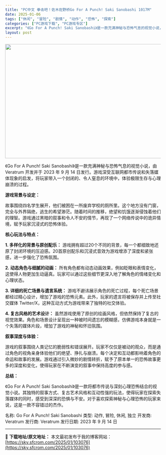 ```yaml
---
title: "PC中文 拳击吧！佐木佐野桥Go For A Punch! Saki Sanobashi 1017M"
date: 2025-01-06
tags: ["休闲", "冒险", "剧情", "动作", "恐怖", "探索"]
categories: ["PC游戏下载", "PC游戏专区"]
excerpt: "《Go For A Punch! Saki Sanobashi》是一款充满神秘与恐怖气息的视觉小说，由 Veratrum 开发并于 2023 年 9 月 14 日发行。游戏深受互联网都市传说和失落媒体现象的启发，将玩家带入一个封闭的、令人窒息的环境中，体验极限生存与心理崩溃的过程。 游戏背景与设定：&hellip;"
layout: post
---
```


<img class="aligncenter size-full wp-image-103077" src="https://sky.sfcrom.com/wp-content/uploads/2025/01/2025010606292332.webp" alt="" width="660" height="370" />

《Go For A Punch! Saki Sanobashi》是一款充满神秘与恐怖气息的视觉小说，由 Veratrum 开发并于 2023 年 9 月 14 日发行。游戏深受互联网都市传说和失落媒体现象的启发，将玩家带入一个封闭的、令人窒息的环境中，体验极限生存与心理崩溃的过程。

<strong>游戏背景与设定：</strong>

故事围绕四名学生展开，他们被困在一所废弃学校的厕所里。这个地方没有门窗，完全与外界隔绝，逃生的希望渺茫。随着时间的推移，绝望和饥饿逐渐侵蚀着他们的理智。游戏通过黑暗的叙事和令人不安的情节，再现了一个网络传说中的诡异情境，赋予玩家沉浸式的恐怖体验。

<strong>核心玩法与特点：</strong>

<strong>1. 多样化的背景与原创配乐：</strong>
游戏拥有超过20个不同的背景，每一个都细致地还原了封闭环境的压迫感。20首原创配乐和沉浸式音效为游戏增添了深度和紧张感，进一步强化了恐怖氛围。

<strong>2. 动态角色与细腻的动画：</strong>
所有角色都有动态动画效果，例如眨眼和表情变化，这使得人物更加生动逼真。玩家可以通过这些细节更深入地了解角色的情绪变化和心理状态。

<strong>3. 详细的死亡场景与遗言系统：</strong>
游戏不避讳展示角色的死亡过程，每个死亡场景都经过精心设计，增加了游戏的恐怖元素。此外，玩家的遗言将被保存并上传至社交媒体 Twitter/X，这种互动方式为游戏带来了独特的社交体验。

<strong>4. 复古风格的艺术设计：</strong>
虽然游戏使用了原创的绘画风格，但依然保持了复古的视觉效果。角色和场景设计呈现出一种被时间遗忘的模糊感，仿佛游戏本身就是一个失落的媒体片段，增加了游戏的神秘和怀旧氛围。

<strong>叙事深度与体验：</strong>

游戏的叙事围绕人类记忆的脆弱性和错误展开。玩家不仅仅是被动的观众，而是通过角色的视角亲身体验他们的绝望、挣扎与崩溃。每个决定和互动都影响着角色的命运和故事的发展。游戏通过引入微妙的剧情转折，赋予了原本单一的恐怖故事更多的深度和变化，使得玩家在不断演变的叙事中保持高度的参与感。

<strong>总结：</strong>

《Go For A Punch! Saki Sanobashi》是一款将都市传说与深刻心理恐怖结合的视觉小说。其独特的叙事方式、复古艺术风格和互动性强的玩法，使得玩家在探索失落媒体的同时，感受到深深的恐惧与不安。对于喜欢探索神秘与心理恐怖的玩家来说，这是一款不容错过的杰作。

名称: Go For A Punch! Saki Sanobashi
类型: 动作, 冒险, 休闲, 独立
开发商: Veratrum
发行商: Veratrum
发行日期: 2023 年 9 月 14 日

---
📖 **下载地址/原文地址：** 本文最初发布于我的博客网站：[https://sky.sfcrom.com/2025/01/103076](https://sky.sfcrom.com/2025/01/103076)
